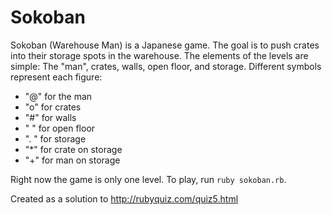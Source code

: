 # Sokoban

Sokoban (Warehouse Man) is a Japanese game. The goal is to push crates into their storage spots in the warehouse. The elements of the levels are simple: The "man", crates, walls, open floor, and storage.
Different symbols represent each figure:

* "@"       for the man
* "o"      for crates
* "#"       for walls
* " " for open floor
* ". "      for storage
* "\*"       for crate on storage
* "+"     for man on storage

Right now the game is only one level. To play, run `ruby sokoban.rb`.

Created as a solution to http://rubyquiz.com/quiz5.html
